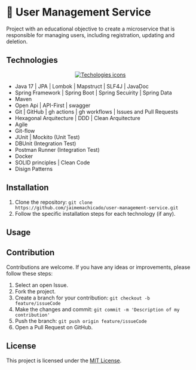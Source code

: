 # 📔 User Management Service

Project with an educational objective to create a microservice that is responsible for managing users, including registration, updating and deletion.


## Technologies

<p align="center">
  <a href="">
    <img src="https://skillicons.dev/icons?i=java,spring,git,kubernetes,docker,postman" alt="Techologies icons"/>
  </a>
</p>

- Java 17 | JPA | Lombok | Mapstruct | SLF4J | JavaDoc
- Spring Framework | Spring Boot | Spring Secuirity | Spring Data
- Maven
- Open Api | API-First | swagger
- Git | GitHub | gh actions | gh workflows | Issues and Pull Requests
- Hexagonal Arquitecture | DDD | Clean Arquitecture
- Agile
- Git-flow
- JUnit | Mockito (Unit Test)
- DBUnit (Integration Test)
- Postman Runner (Integration Test)
- Docker
- SOLID principles | Clean Code
- Disign Patterns

## Installation

1. Clone the repository: `git clone https://github.com/jaimemachicado/user-management-service.git`
2. Follow the specific installation steps for each technology (if any).


## Usage



## Contribution

Contributions are welcome. If you have any ideas or improvements, please follow these steps:

1. Select an open Issue.
2. Fork the project.
3. Create a branch for your contribution: `git checkout -b feature/issueCode`
4. Make the changes and commit: `git commit -m 'Description of my contribution'`
5. Push the branch: `git push origin feature/issueCode`
6. Open a Pull Request on GitHub.

## License

This project is licensed under the [MIT License](LICENSE).


